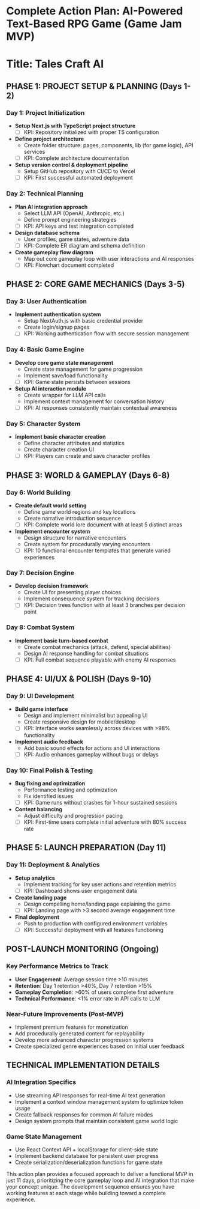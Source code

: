 # Complete Action Plan: AI-Powered Text-Based RPG Game (Game Jam MVP)

# Title: Tales Craft AI

## PHASE 1: PROJECT SETUP & PLANNING (Days 1-2)

### Day 1: Project Initialization
- **Setup Next.js with TypeScript project structure** 
  - [ ] KPI: Repository initialized with proper TS configuration
- **Define project architecture**
  - Create folder structure: pages, components, lib (for game logic), API services 
  - [ ] KPI: Complete architecture documentation
- **Setup version control & deployment pipeline**
  - Setup GitHub repository with CI/CD to Vercel 
  - [ ] KPI: First successful automated deployment

### Day 2: Technical Planning
- **Plan AI integration approach**
  - Select LLM API (OpenAI, Anthropic, etc.) 
  - Define prompt engineering strategies 
  - [ ] KPI: API keys and test integration completed
- **Design database schema**
  - User profiles, game states, adventure data 
  - [ ] KPI: Complete ER diagram and schema definition
- **Create gameplay flow diagram**
  - Map out core gameplay loop with user interactions and AI responses 
  - [ ] KPI: Flowchart document completed

## PHASE 2: CORE GAME MECHANICS (Days 3-5)

### Day 3: User Authentication
- **Implement authentication system**
  - Setup NextAuth.js with basic credential provider 
  - Create login/signup pages 
  - [ ] KPI: Working authentication flow with secure session management

### Day 4: Basic Game Engine
- **Develop core game state management**
  - Create state management for game progression 
  - Implement save/load functionality 
  - [ ] KPI: Game state persists between sessions
- **Setup AI interaction module**
  - Create wrapper for LLM API calls 
  - Implement context management for conversation history 
  - [ ] KPI: AI responses consistently maintain contextual awareness

### Day 5: Character System
- **Implement basic character creation**
  - Define character attributes and statistics 
  - Create character creation UI 
  - [ ] KPI: Players can create and save character profiles

## PHASE 3: WORLD & GAMEPLAY (Days 6-8)

### Day 6: World Building
- **Create default world setting**
  - Define game world regions and key locations 
  - Create narrative introduction sequence 
  - [ ] KPI: Complete world lore document with at least 5 distinct areas
- **Implement encounter system**
  - Design structure for narrative encounters 
  - Create system for procedurally varying encounters 
  - [ ] KPI: 10 functional encounter templates that generate varied experiences

### Day 7: Decision Engine
- **Develop decision framework**
  - Create UI for presenting player choices 
  - Implement consequence system for tracking decisions 
  - [ ] KPI: Decision trees function with at least 3 branches per decision point

### Day 8: Combat System
- **Implement basic turn-based combat**
  - Create combat mechanics (attack, defend, special abilities) 
  - Design AI response handling for combat situations 
  - [ ] KPI: Full combat sequence playable with enemy AI responses

## PHASE 4: UI/UX & POLISH (Days 9-10)

### Day 9: UI Development
- **Build game interface**
  - Design and implement minimalist but appealing UI 
  - Create responsive design for mobile/desktop 
  - [ ] KPI: Interface works seamlessly across devices with >98% functionality
- **Implement audio feedback**
  - Add basic sound effects for actions and UI interactions 
  - [ ] KPI: Audio enhances gameplay without bugs or delays

### Day 10: Final Polish & Testing
- **Bug fixing and optimization**
  - Performance testing and optimization 
  - Fix identified issues 
  - [ ] KPI: Game runs without crashes for 1-hour sustained sessions
- **Content balancing**
  - Adjust difficulty and progression pacing 
  - [ ] KPI: First-time users complete initial adventure with 80% success rate

## PHASE 5: LAUNCH PREPARATION (Day 11)

### Day 11: Deployment & Analytics
- **Setup analytics**
  - Implement tracking for key user actions and retention metrics 
  - [ ] KPI: Dashboard shows user engagement data
- **Create landing page**
  - Design compelling home/landing page explaining the game 
  - [ ] KPI: Landing page with >3 second average engagement time
- **Final deployment**
  - Push to production with configured environment variables 
  - [ ] KPI: Successful deployment with all features functioning

## POST-LAUNCH MONITORING (Ongoing)

### Key Performance Metrics to Track
- **User Engagement**: Average session time >10 minutes 
- **Retention**: Day 1 retention >40%, Day 7 retention >15% 
- **Gameplay Completion**: >60% of users complete first adventure 
- **Technical Performance**: <1% error rate in API calls to LLM 

### Near-Future Improvements (Post-MVP)
- Implement premium features for monetization 
- Add procedurally generated content for replayability 
- Develop more advanced character progression systems 
- Create specialized genre experiences based on initial user feedback 

## TECHNICAL IMPLEMENTATION DETAILS

### AI Integration Specifics
- Use streaming API responses for real-time AI text generation 
- Implement a context window management system to optimize token usage 
- Create fallback responses for common AI failure modes 
- Design system prompts that maintain consistent game world logic 

### Game State Management
- Use React Context API + localStorage for client-side state 
- Implement backend database for persistent user progress 
- Create serialization/deserialization functions for game state 

This action plan provides a focused approach to deliver a functional MVP in just 11 days, prioritizing the core gameplay loop and AI integration that make your concept unique. The development sequence ensures you have working features at each stage while building toward a complete experience. 